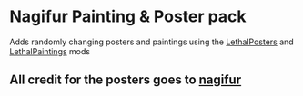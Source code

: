 
# Nagifur Painting & Poster pack
Adds randomly changing posters and paintings using the [LethalPosters](https://thunderstore.io/c/lethal-company/p/femboytv/LethalPosters/) and [LethalPaintings](https://thunderstore.io/c/lethal-company/p/femboytv/LethalPaintings/) mods

## All credit for the posters goes to [nagifur](https://twitter.com/nagifur)
